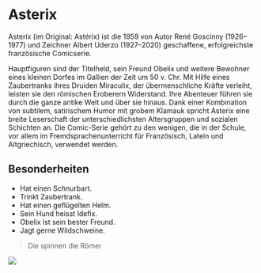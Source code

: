 # Asterix

Asterix (im Original: Astérix) ist die 1959 von Autor René Goscinny (1926–1977) und Zeichner Albert Uderzo (1927–2020) geschaffene, erfolgreichste französische Comicserie.

Hauptfiguren sind der Titelheld, sein Freund Obelix und weitere Bewohner eines kleinen Dorfes im Gallien der Zeit um 50 v. Chr. Mit Hilfe eines Zaubertranks ihres Druiden Miraculix, der übermenschliche Kräfte verleiht, leisten sie den römischen Eroberern Widerstand. Ihre Abenteuer führen sie durch die ganze antike Welt und über sie hinaus. Dank einer Kombination von subtilem, satirischem Humor mit grobem Klamauk spricht Asterix eine breite Leserschaft der unterschiedlichsten Altersgruppen und sozialen Schichten an. Die Comic-Serie gehört zu den wenigen, die in der Schule, vor allem im Fremdsprachenunterricht für Französisch, Latein und Altgriechisch, verwendet werden.

## Besonderheiten

* Hat einen Schnurbart.
* Trinkt Zaubertrank.
* Hat einen geflügelten Helm.
* Sein Hund heisst Idefix.
* Obelix ist sein bester Freund.
* Jagt gerne Wildschweine.

> Die spinnen die Römer

<img src="https://upload.wikimedia.org/wikipedia/commons/d/d1/Asterix.svg"/>
